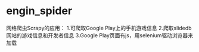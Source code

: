 # engin_spider
网络爬虫Scrapy的应用：
1.可爬取Google Play上的手机游戏信息
2.爬取slidedb网站的游戏信息和开发者信息
3.Google Play页面有js，用selenium驱动浏览器来加载